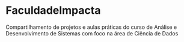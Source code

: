 # FaculdadeImpacta
Compartilhamento de projetos e aulas práticas do curso de Análise e Desenvolvimento de Sistemas com foco na área de Ciência de Dados
